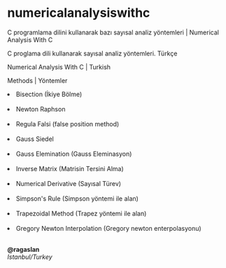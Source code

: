 # numericalanalysiswithc
C programlama dilini kullanarak bazı sayısal analiz yöntemleri | Numerical Analysis With C<br>

C proglama dili kullanarak sayısal analiz yöntemleri. Türkçe<br>

Numerical Analysis With C | Turkish<br>

Methods | Yöntemler <br>

<li>Bisection (İkiye Bölme)</li><br>
<li>Newton Raphson</li><br>
<li>Regula Falsi (false position method)</li><br>
<li>Gauss Siedel</li><br>
<li>Gauss Elemination (Gauss Eleminasyon)</li><br>
<li>Inverse Matrix (Matrisin Tersini Alma)</li><br>
<li>Numerical Derivative (Sayısal Türev)</li><br>
<li>Simpson's Rule (Simpson yöntemi ile alan)</li><br>
<li>Trapezoidal Method (Trapez yöntemi ile alan)</li><br>
<li>Gregory Newton Interpolation (Gregory newton enterpolasyonu)</li><br>

<b>@ragaslan</b><br>
<i>Istanbul/Turkey</i>


